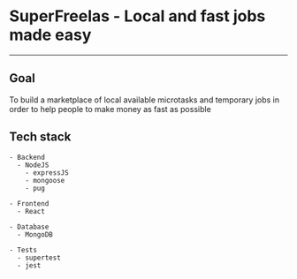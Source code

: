 # SuperFreelas - Local and fast jobs made easy
---

## Goal
  To build a marketplace of local available microtasks and temporary jobs in order to help people to make money as fast as possible

## Tech stack
    - Backend
      - NodeJS
        - expressJS
        - mongoose
        - pug

    - Frontend
      - React

    - Database
      - MongoDB

    - Tests
      - supertest
      - jest